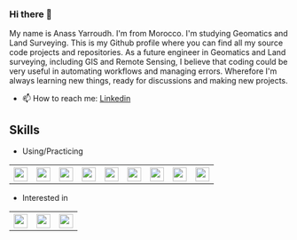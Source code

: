 ### Hi there 👋

My name is Anass Yarroudh. I'm from Morocco. I'm studying Geomatics and Land Surveying. This is my Github profile where you can find all my source code projects and repositories. As a future engineer in Geomatics and Land surveying, including GIS and Remote Sensing, I believe that coding could be very useful in automating workflows and managing errors. Wherefore I'm always learning new things, ready for discussions and making new projects.  
- 📫 How to reach me: [Linkedin](https://www.linkedin.com/in/anass-yarroudh/)  
## Skills

* Using/Practicing

<table>
  <tr>
    <th><div><img src="https://upload.wikimedia.org/wikipedia/commons/thumb/c/c3/Python-logo-notext.svg/768px-Python-logo-notext.svg.png" height="25"/></div></th>
    <th><div><img src="https://upload.wikimedia.org/wikipedia/commons/thumb/4/40/VB.NET_Logo.svg/1200px-VB.NET_Logo.svg.png" height="25"/></div></th>
    <th><div><img src="https://sql.sh/wp-content/uploads/2012/12/logo-postgresql-elephant.png" height="25"/></div></th>
    <th><div><img src="http://pngimg.com/uploads/mysql/mysql_PNG23.png" height="25"/></div></th>
    <th><div><img src="https://www.mduvoisin.ch/images/tech/php_logo.png" height="25"/></div></th>
    <th><div><img src="https://upload.wikimedia.org/wikipedia/commons/thumb/6/61/HTML5_logo_and_wordmark.svg/512px-HTML5_logo_and_wordmark.svg.png" height="25"/></div></th>
    <th><div><img src="https://upload.wikimedia.org/wikipedia/commons/thumb/d/d5/CSS3_logo_and_wordmark.svg/1200px-CSS3_logo_and_wordmark.svg.png" height="25"/></div></th>
    <th><div><img src="https://upload.wikimedia.org/wikipedia/commons/thumb/9/99/Unofficial_JavaScript_logo_2.svg/1024px-Unofficial_JavaScript_logo_2.svg.png" height="25"/></div></th>
    <th><div><img src="https://upload.wikimedia.org/wikipedia/commons/thumb/2/21/Matlab_Logo.png/667px-Matlab_Logo.png" height="25"/></div></th>
</table>  

* Interested in

<table>
  <tr>
    <th><div><img src="https://brandslogos.com/wp-content/uploads/images/large/java-logo-1.png" height="25"/></div></th>
    <th><div><img src="https://upload.wikimedia.org/wikipedia/commons/c/c1/Rlogo.png" height="25"/></div></th>
    <th><div><img src="https://upload.wikimedia.org/wikipedia/commons/thumb/1/18/ISO_C%2B%2B_Logo.svg/1822px-ISO_C%2B%2B_Logo.svg.png" height="25"/></div></th>
  </tr>
</table>
